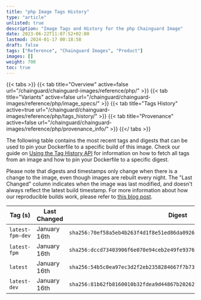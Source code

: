 ```yaml
---
title: "php Image Tags History"
type: "article"
unlisted: true
description: "Image Tags and History for the php Chainguard Image"
date: 2023-06-22T11:07:52+02:00
lastmod: 2024-01-17 00:18:58
draft: false
tags: ["Reference", "Chainguard Images", "Product"]
images: []
weight: 700
toc: true
---
```


{{< tabs >}}
{{< tab title="Overview" active=false url="/chainguard/chainguard-images/reference/php/" >}}
{{< tab title="Variants" active=false url="/chainguard/chainguard-images/reference/php/image_specs/" >}}
{{< tab title="Tags History" active=true url="/chainguard/chainguard-images/reference/php/tags_history/" >}}
{{< tab title="Provenance" active=false url="/chainguard/chainguard-images/reference/php/provenance_info/" >}}
{{</ tabs >}}

The following table contains the most recent tags and digests that can be used to pin your Dockerfile to a specific build of this image. Check our guide on [Using the Tag History API](/chainguard/chainguard-images/using-the-tag-history-api/) for information on how to fetch all tags from an image and how to pin your Dockerfile to a specific digest.

Please note that digests and timestamps only change when there is a change to the image, even though images are rebuilt every night. The "Last Changed" column indicates when the image was last modified, and doesn't always reflect the latest build timestamp. For more information about how our reproducible builds work, please refer to [this blog post](https://www.chainguard.dev/unchained/reproducing-chainguards-reproducible-image-builds).

| Tag (s)           | Last Changed | Digest                                                                    |
|-------------------|--------------|---------------------------------------------------------------------------|
|  `latest-fpm-dev` | January 16th | `sha256:70ef58a5eb4b263f4d1f8e51ed86da0926093904a976252ea54d453c76b1b39b` |
|  `latest-fpm`     | January 16th | `sha256:dccd73403906f6e070e94ceb2e49fe93760cdbaf6cf4f98316732f2d655f1ae8` |
|  `latest`         | January 16th | `sha256:54b5c0ea97ec3d2f2eb2358284667f7b736bcc1d05faadfb33fb99d0fcbe6cd9` |
|  `latest-dev`     | January 16th | `sha256:81b62fb8160010b32fdea9d44867b20262c04d24ceda702e820823dfed6efe04` |

